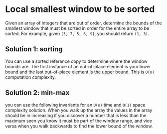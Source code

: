 # Local smallest window to be sorted

Given an array of integers that are out of order, determine the bounds of the smallest window that must be sorted in order for the entire array to be sorted. For example, given `[3, 7, 5, 6, 9]`, you should return `(1, 3)`.

## Solution 1: sorting

You can use a sorted reference copy to determine where the window bounds are. The first instance of an out-of-place element is your lower bound and the last out-of-place element is the upper bound. This is `O(n)` computation complexity.

## Solution 2: min-max

you can use the following invariants for an `O(n)` time and `O(1)` space complexity solution. When you walk up the array the values in the array should be in increasing if you discover a number that is less than the maximum seen you know it must be part of the window range, and vice versa when you walk backwards to find the lower bound of the window.
